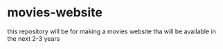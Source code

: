 # movies-website
this repository will be for making a movies website tha will be available in the next 2-3 years
